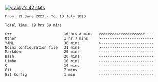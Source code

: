 
[![yrabby's 42 stats](https://badge42.vercel.app/api/v2/cljfd5ku6003508mg283uc00s/stats?cursusId=21&coalitionId=64)](https://github.com/JaeSeoKim/badge42)

<!--START_SECTION:waka-->

```txt
From: 29 June 2023 - To: 13 July 2023

Total Time: 19 hrs 39 mins

C++                        16 hrs 8 mins   >>>>>>>>>>>>>>>>>>>>>----   82.10 %
Other                      1 hr 7 mins     >------------------------   05.76 %
YAML                       38 mins         >------------------------   03.29 %
Nginx configuration file   31 mins         >------------------------   02.65 %
Markdown                   20 mins         -------------------------   01.78 %
Bash                       20 mins         -------------------------   01.73 %
Limbo                      10 mins         -------------------------   00.89 %
C                          10 mins         -------------------------   00.86 %
Git                        7 mins          -------------------------   00.67 %
Git Config                 1 min           -------------------------   00.15 %
```

<!--END_SECTION:waka-->